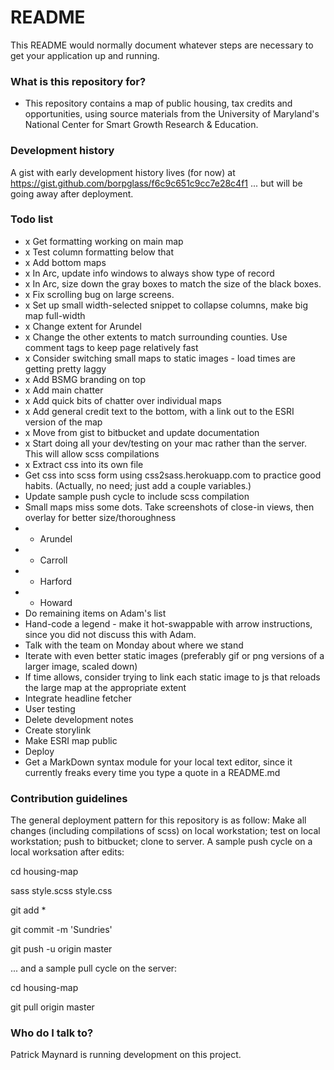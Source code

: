 # README #

This README would normally document whatever steps are necessary to get your application up and running.

### What is this repository for? ###

* This repository contains a map of public housing, tax credits and opportunities, using source materials from the University of Maryland's National Center for Smart Growth Research & Education. 

### Development history ###

A gist with early development history lives (for now) at https://gist.github.com/borpglass/f6c9c651c9cc7e28c4f1  ... but will be going away after deployment. 

### Todo list ###

* x Get formatting working on main map
* x Test column formatting below that
* x Add bottom maps
* x In Arc, update info windows to always show type of record
* x In Arc, size down the gray boxes to match the size of the black boxes.
* x Fix scrolling bug on large screens.
* x Set up small width-selected snippet to collapse columns, make big map full-width
* x Change extent for Arundel
* x Change the other extents to match surrounding counties. Use comment tags to keep page relatively fast
* x Consider switching small maps to static images - load times are getting pretty laggy
* x Add BSMG branding on top
* x Add main chatter 
* x Add quick bits of chatter over individual maps
* x Add general credit text to the bottom, with a link out to the ESRI version of the map
* x Move from gist to bitbucket and update documentation
* x Start doing all your dev/testing on your mac rather than the server. This will allow scss compilations
* x Extract css into its own file
* Get css into scss form using css2sass.herokuapp.com to practice good habits. (Actually, no need; just add a couple variables.)
* Update sample push cycle to include scss compilation
* Small maps miss some dots. Take screenshots of close-in views, then overlay for better size/thoroughness
* - Arundel
* - Carroll
* - Harford 
* - Howard
* Do remaining items on Adam's list
* Hand-code a legend - make it hot-swappable with arrow instructions, since you did not discuss this with Adam.
* Talk with the team on Monday about where we stand
* Iterate with even better static images (preferably gif or png versions of a larger image, scaled down)
* If time allows, consider trying to link each static image to js that reloads the large map at the appropriate extent
* Integrate headline fetcher
* User testing
* Delete development notes 
* Create storylink
* Make ESRI map public
* Deploy
* Get a MarkDown syntax module for your local text editor, since it currently freaks every time you type a quote in a README.md

### Contribution guidelines ###

The general deployment pattern for this repository is as follow: Make all changes (including compilations of scss) on local workstation; test on local workstation; push to bitbucket; clone to server. A sample push cycle on a local worksation after edits: 

cd housing-map

sass style.scss style.css

git add *

git commit -m 'Sundries'

git push -u origin master

... and a sample pull cycle on the server: 

cd housing-map

git pull origin master

### Who do I talk to? ###

Patrick Maynard is running development on this project.
